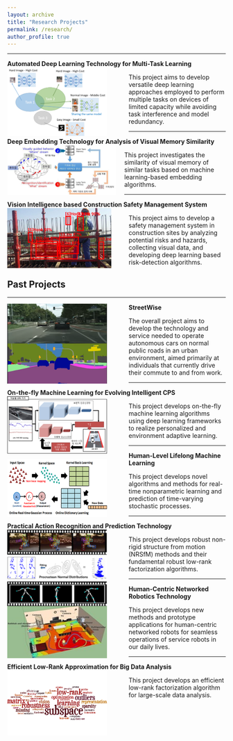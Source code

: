 ```yaml
---
layout: archive
title: "Research Projects"
permalink: /research/
author_profile: true
---
```


-----
**Automated Deep Learning Technology for Multi-Task Learning** 
<img src='/images/ADM.png' width="230" align="left" style="margin-right:50px">      
   
   This project aims to develop versatile deep learning approaches 
   employed to perform multiple tasks on devices of limited capacity 
   while avoiding task interference and model redundancy.

-----
**Deep Embedding Technology for Analysis of Visual Memory Similarity** 
<img src='/images/etri.PNG' width="250" align="left" style="margin-right:20px">    

   This project investigates the similarity of visual memory of similar tasks 
   based on machine learning-based embedding algorithms. 

-----
**Vision Intelligence based Construction Safety Management System** 
<img src='/images/brl.PNG' width="240" align="left" style="margin-right:40px">      
   
   This project aims to develop a safety management system 
   in construction sites by analyzing potential risks and hazards, collecting visual data, 
   and developing deep learning based risk-detection algorithms.

   
## Past Projects
   
-----
**StreetWise**
<img src='/images/streetwise3.png' width="230" align="left" style="margin-right:50px">    
   
   The overall project aims to develop the technology and service needed to operate
   autonomous cars on normal public roads in an urban environment, aimed primarily
   at individuals that currently drive their commute to and from work.
  
-----
**On-the-fly Machine Learning for Evolving Intelligent CPS**
<img src='/images/otfml.png' width="230" align="left" style="margin-right:50px">       
   
   This project develops on-the-fly machine learning algorithms using deep learning
   frameworks to realize personalized and environment adaptive learning.
  
-----  
**Human-Level Lifelong Machine Learning** 
<img src='/images/ml2.png' width="230" align="left" style="margin-right:50px">      
   
   This project develops novel algorithms and methods for real-time nonparametric
   learning and prediction of time-varying stochastic processes.
   
-----   
**Practical Action Recognition and Prediction Technology** 
<img src='/images/nrsfm.png' width="230" align="left" style="margin-right:50px">        
   
   This project develops robust non-rigid structure from motion (NRSfM) methods and
   their fundamental robust low-rank factorization algorithms.
   
-----   
**Human-Centric Networked Robotics Technology** 
<img src='/images/human_centric.jpeg' width="230" height="120" align="left" style="margin-right:50px">     
   
   This project develops new methods and prototype applications for human-centric
   networked robots for seamless operations of service robots in our daily lives.
    
-----   
**Efficient Low-Rank Approximation for Big Data Analysis** 
<img src='/images/bigdata.png' width="230" align="left" style="margin-right:50px">        
   
   This project develops an efficient low-rank factorization algorithm for large-scale
   data analysis.
  


